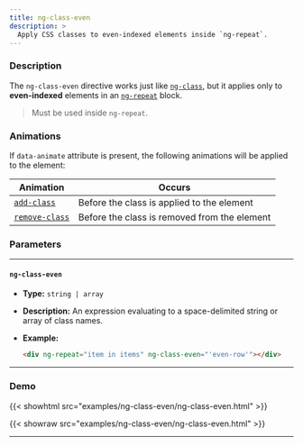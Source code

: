 ```yaml
---
title: ng-class-even
description: >
  Apply CSS classes to even-indexed elements inside `ng-repeat`.
---
```


### Description

The `ng-class-even` directive works just like [`ng-class`](./class), but it
applies only to **even-indexed** elements in an [`ng-repeat`](../repeat) block.

> Must be used inside `ng-repeat`.

### Animations

If `data-animate` attribute is present, the following animations will be applied
to the element:

| Animation                               | Occurs                                       |
| --------------------------------------- | -------------------------------------------- |
| [`add-class`](../../service/animate)    | Before the class is applied to the element   |
| [`remove-class`](../../service/animate) | Before the class is removed from the element |

### Parameters

---

#### `ng-class-even`

- **Type:** `string | array`
- **Description:** An expression evaluating to a space-delimited string or array
  of class names.
- **Example:**

  ```html
  <div ng-repeat="item in items" ng-class-even="'even-row'"></div>
  ```

---

### Demo

{{< showhtml src="examples/ng-class-even/ng-class-even.html" >}}

{{< showraw src="examples/ng-class-even/ng-class-even.html" >}}

---
